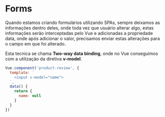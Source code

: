 # Forms

Quando estamos criando formulários utilizando SPAs, sempre deixamos as informações dentro deles, onde toda vez que usuário alterar algo, estas informações serão interceptadas pelo Vue e adicionadas a propriedade data, onde após adicionar o valor, precisamos enviar estas alterações para o campo em que foi alterado.

Esta tecnica se chama **Two-way data binding**, onde no Vue conseguimos com a utilização da diretiva **v-model**.

```js
Vue.component('product-review', {
  template: `
    <input v-model="name">
  `,
  data() {
    return {
      name: null
    }
  }
})
```